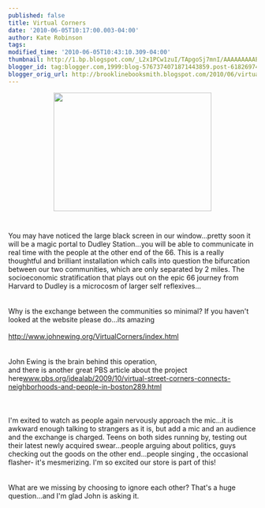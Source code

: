```yaml
---
published: false
title: Virtual Corners
date: '2010-06-05T10:17:00.003-04:00'
author: Kate Robinson
tags: 
modified_time: '2010-06-05T10:43:10.309-04:00'
thumbnail: http://1.bp.blogspot.com/_L2x1PCw1zuI/TApgoSj7mnI/AAAAAAAAAEY/w4EzOh-mhZI/s72-c/dudley-live.jpg
blogger_id: tag:blogger.com,1999:blog-5767374071871443859.post-6182697453843862259
blogger_orig_url: http://brooklinebooksmith.blogspot.com/2010/06/virtual-corners.html
---
```


<a href="http://1.bp.blogspot.com/_L2x1PCw1zuI/TApgoSj7mnI/AAAAAAAAAEY/w4EzOh-mhZI/s1600/dudley-live.jpg"><img style="TEXT-ALIGN: center; MARGIN: 0px auto 10px; WIDTH: 320px; DISPLAY: block; HEIGHT: 240px; CURSOR: hand" id="BLOGGER_PHOTO_ID_5479298141943208562" border="0" alt="" src="http://1.bp.blogspot.com/_L2x1PCw1zuI/TApgoSj7mnI/AAAAAAAAAEY/w4EzOh-mhZI/s320/dudley-live.jpg" /></a><br /><div>You may have noticed the large black screen in our window...pretty soon it will be a magic portal to Dudley Station...you will be able to communicate in real time with the people at the other end of the 66. This is a really thoughtful and brilliant installation which calls into question the bifurcation between our two communities, which are only separated by 2 miles. The socioeconomic stratification that plays out on the epic 66 journey from Harvard to Dudley is a microcosm of larger self reflexives...</div><br /><div></div><br /><div>Why is the exchange between the communities so minimal? If you haven't looked at the website please do...its amazing</div><br /><div><a href="http://www.johnewing.org/VirtualCorners/index.html">http://www.johnewing.org/VirtualCorners/index.html</a></div><br /><div></div><br /><div>John Ewing is the brain behind this operation,</div>and there is another great PBS article about the project here<a href="http://www.pbs.org/idealab/2009/10/virtual-street-corners-connects-neighborhoods-and-people-in-boston289.html">www.pbs.org/idealab/2009/10/virtual-street-corners-connects-neighborhoods-and-people-in-boston289.html</a><br /><br /><br /><div></div><br /><div>I'm exited to watch as people again nervously approach the mic...it is awkward enough talking to strangers as it is, but add a mic and an audience and the exchange is charged. Teens on both sides running by, testing out their latest newly acquired swear...people arguing about politics, guys checking out the goods on the other end...people singing , the occasional flasher- it's mesmerizing. I'm so excited our store is part of this!</div><br /><div></div><br /><div>What are we missing by choosing to ignore each other? That's a huge question...and I'm glad John is asking it.</div>
